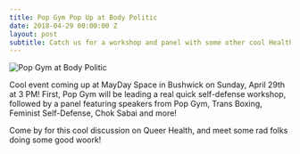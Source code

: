 ```yaml
---
title: Pop Gym Pop Up at Body Politic
date: 2018-04-29 00:00:00 Z
layout: post
subtitle: Catch us for a workshop and panel with some other cool Health groups with Body Politic on 4/29
---
```


![Pop Gym at Body Politic](/assets/body.jpeg)

Cool event coming up at MayDay Space in Bushwick on Sunday, April 29th at 3 PM! First, Pop Gym will be leading a real quick self-defense workshop, followed by a panel featuring speakers from Pop Gym, Trans Boxing, Feminist Self-Defense, Chok Sabai and more!

Come by for this cool discussion on Queer Health, and meet some rad folks doing some good woork!


